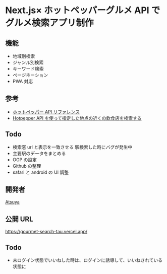 # Next.js× ホットペッパーグルメ API でグルメ検索アプリ制作

## 機能

- 地域別検索
- ジャンル別検索
- キーワード検索
- ページネーション
- PWA 対応

## 参考

- [ホットペッパー API リファレンス](https://webservice.recruit.co.jp/doc/hotpepper/reference.html)
- [Hotpepper API を使って指定した地点の近くの飲食店を検索する](https://coffee-nominagara.com/hotpepper-api)

## Todo

- 検索窓 url と表示を一致させる 駅検索した時にバグが発生中
- 主要駅のデータをまとめる
- OGP の設定
- Github の整理
- safari と android の UI 調整

## 開発者

[Atsuya](https://github.com/AtsuyaMorishita)

## 公開 URL

https://gourmet-search-tau.vercel.app/

## Todo

- 未ログイン状態でいいねした時は、ログインに誘導して、いいねされている状態に
